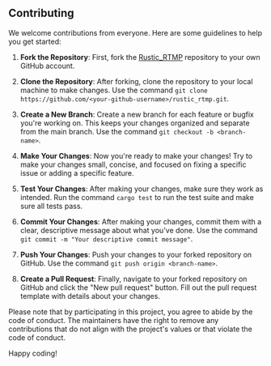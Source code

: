 ## Contributing

We welcome contributions from everyone. Here are some guidelines to help you get started:

1. **Fork the Repository**: First, fork the [Rustic_RTMP](https://github.com/Retrokiller543/rustic_rtmp) repository to your own GitHub account.

2. **Clone the Repository**: After forking, clone the repository to your local machine to make changes. Use the command `git clone https://github.com/<your-github-username>/rustic_rtmp.git`.

3. **Create a New Branch**: Create a new branch for each feature or bugfix you're working on. This keeps your changes organized and separate from the main branch. Use the command `git checkout -b <branch-name>`.

4. **Make Your Changes**: Now you're ready to make your changes! Try to make your changes small, concise, and focused on fixing a specific issue or adding a specific feature.

5. **Test Your Changes**: After making your changes, make sure they work as intended. Run the command `cargo test` to run the test suite and make sure all tests pass.

6. **Commit Your Changes**: After making your changes, commit them with a clear, descriptive message about what you've done. Use the command `git commit -m "Your descriptive commit message"`.

7. **Push Your Changes**: Push your changes to your forked repository on GitHub. Use the command `git push origin <branch-name>`.

8. **Create a Pull Request**: Finally, navigate to your forked repository on GitHub and click the "New pull request" button. Fill out the pull request template with details about your changes.

Please note that by participating in this project, you agree to abide by the code of conduct. The maintainers have the right to remove any contributions that do not align with the project's values or that violate the code of conduct.

Happy coding!
